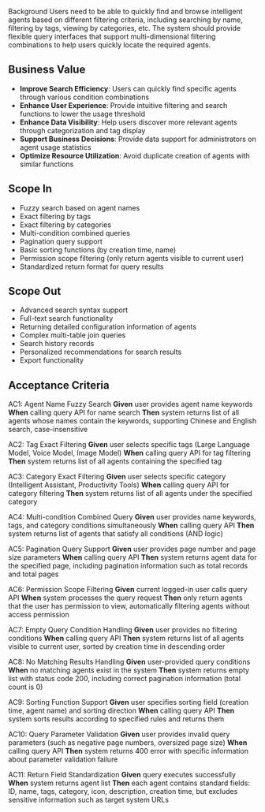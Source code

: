 Background
Users need to be able to quickly find and browse intelligent agents based on different filtering criteria, including searching by name, filtering by tags, viewing by categories, etc. The system should provide flexible query interfaces that support multi-dimensional filtering combinations to help users quickly locate the required agents.

## Business Value
* **Improve Search Efficiency**: Users can quickly find specific agents through various condition combinations
* **Enhance User Experience**: Provide intuitive filtering and search functions to lower the usage threshold
* **Enhance Data Visibility**: Help users discover more relevant agents through categorization and tag display
* **Support Business Decisions**: Provide data support for administrators on agent usage statistics
* **Optimize Resource Utilization**: Avoid duplicate creation of agents with similar functions

## Scope In
* Fuzzy search based on agent names
* Exact filtering by tags
* Exact filtering by categories
* Multi-condition combined queries
* Pagination query support
* Basic sorting functions (by creation time, name)
* Permission scope filtering (only return agents visible to current user)
* Standardized return format for query results

## Scope Out
* Advanced search syntax support
* Full-text search functionality
* Returning detailed configuration information of agents
* Complex multi-table join queries
* Search history records
* Personalized recommendations for search results
* Export functionality

## Acceptance Criteria
AC1: Agent Name Fuzzy Search
**Given** user provides agent name keywords
**When** calling query API for name search
**Then** system returns list of all agents whose names contain the keywords, supporting Chinese and English search, case-insensitive

AC2: Tag Exact Filtering
**Given** user selects specific tags (Large Language Model, Voice Model, Image Model)
**When** calling query API for tag filtering
**Then** system returns list of all agents containing the specified tag

AC3: Category Exact Filtering
**Given** user selects specific category (Intelligent Assistant, Productivity Tools)
**When** calling query API for category filtering
**Then** system returns list of all agents under the specified category

AC4: Multi-condition Combined Query
**Given** user provides name keywords, tags, and category conditions simultaneously
**When** calling query API
**Then** system returns list of agents that satisfy all conditions (AND logic)

AC5: Pagination Query Support
**Given** user provides page number and page size parameters
**When** calling query API
**Then** system returns agent data for the specified page, including pagination information such as total records and total pages

AC6: Permission Scope Filtering
**Given** current logged-in user calls query API
**When** system processes the query request
**Then** only return agents that the user has permission to view, automatically filtering agents without access permission

AC7: Empty Query Condition Handling
**Given** user provides no filtering conditions
**When** calling query API
**Then** system returns list of all agents visible to current user, sorted by creation time in descending order

AC8: No Matching Results Handling
**Given** user-provided query conditions
**When** no matching agents exist in the system
**Then** system returns empty list with status code 200, including correct pagination information (total count is 0)

AC9: Sorting Function Support
**Given** user specifies sorting field (creation time, agent name) and sorting direction
**When** calling query API
**Then** system sorts results according to specified rules and returns them

AC10: Query Parameter Validation
**Given** user provides invalid query parameters (such as negative page numbers, oversized page size)
**When** calling query API
**Then** system returns 400 error with specific information about parameter validation failure

AC11: Return Field Standardization
**Given** query executes successfully
**When** system returns agent list
**Then** each agent contains standard fields: ID, name, tags, category, icon, description, creation time, but excludes sensitive information such as target system URLs 